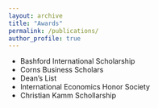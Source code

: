 ```yaml
---
layout: archive
title: "Awards"
permalink: /publications/
author_profile: true
---
```


* Bashford International Scholarship
* Corns Business Scholars
* Dean’s List
* International Economics Honor Society
* Christian Kamm Schollarship
